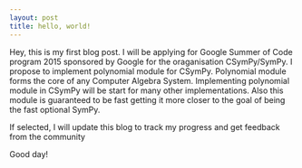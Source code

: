 ```yaml
---
layout: post
title: hello, world!
---
```


Hey, this is my first blog post. I will be applying for Google Summer of Code program 2015 sponsored by Google for the oraganisation CSymPy/SymPy. I propose to implement polynomial module for CSymPy. Polynomial module forms the core of any Computer Algebra System. Implementing polynomial module in CSymPy will be start for many other implementations. Also this module is guaranteed to be fast getting it more closer to the goal of being the fast optional SymPy.

If selected, I will update this blog to track my progress and get feedback from the community

Good day!
